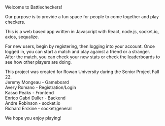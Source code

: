 Welcome to Battlecheckers!

Our purpose is to provide a fun space for people to come together and play checkers.

This is a web based app written in Javascript with React, node.js, socket.io, axios, sequalize.

For new users, begin by registering, then logging into your account. 
Once logged in, you can start a match and play against a friend or a stranger. 
After the match, you can check your new stats or check the leaderboards to see how other players are doing. 

This project was created for Rowan University during the Senior Project Fall 22.            
Jeremy Mongeau - Gameboard                                                                  
Avery Romano - Registration/Login                                                        
Kasso Peaks - Frontend                                                                  
Enrico Gabri Duller - Backend                                                                     
Andre Robinson - socket.io                                                                  
Richard Erskine - socket/general                                                                                      

We hope you enjoy playing!
